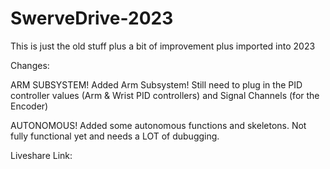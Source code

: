 # SwerveDrive-2023
This is just the old stuff plus a bit of improvement plus imported into 2023

Changes: 

ARM SUBSYSTEM!
Added Arm Subsystem! Still need to plug in the PID controller values (Arm & Wrist PID controllers) and Signal Channels (for the Encoder)

AUTONOMOUS! 
Added some autonomous functions and skeletons. Not fully functional yet and needs a LOT of dubugging. 

Liveshare Link: 
